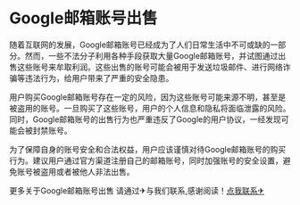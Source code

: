 # Google邮箱账号出售

随着互联网的发展，Google邮箱账号已经成为了人们日常生活中不可或缺的一部分。然而，一些不法分子利用各种手段获取大量Google邮箱账号，并试图通过出售这些账号来牟取利润。这些出售的账号可能会被用于发送垃圾邮件、进行网络诈骗等违法行为，给用户带来了严重的安全隐患。

用户购买Google邮箱账号存在一定的风险，因为这些账号可能来源不明，甚至是被盗用的账号。一旦购买了这些账号，用户的个人信息和隐私将面临泄露的风险。同时，Google邮箱账号的出售行为也严重违反了Google的用户协议，一经发现可能会被封禁账号。

为了保障自身的账号安全和合法权益，用户应该谨慎对待Google邮箱账号的购买行为。建议用户通过官方渠道注册自己的邮箱账号，同时加强账号的安全设置，避免账号被盗用或者被他人非法出售。

更多关于Google邮箱账号出售 请通过✈与我们联系,感谢阅读！[点我联系✈](https://file.G208.com)